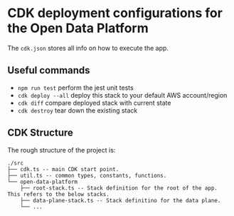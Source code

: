 # CDK deployment configurations for the Open Data Platform

The `cdk.json` stores all info on how to execute the app.

## Useful commands

* `npm run test`     perform the jest unit tests
* `cdk deploy --all` deploy this stack to your default AWS account/region
* `cdk diff`         compare deployed stack with current state
* `cdk destroy`      tear down the existing stack

## CDK Structure

The rough structure of the project is:

```text
./src
├── cdk.ts -- main CDK start point.
├── util.ts -- common types, constants, functions.
└── open-data-platform
    ├── root-stack.ts -- Stack definition for the root of the app. This refers to the below stacks.
    ├── data-plane-stack.ts -- Stack definitino for the data plane.
    └── ...
```
